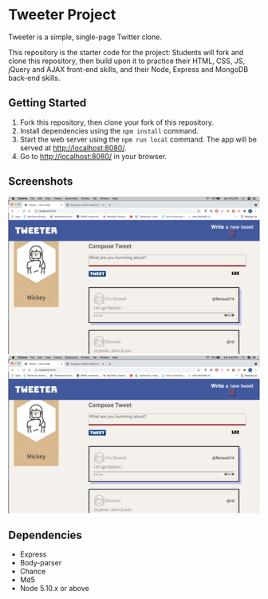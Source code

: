 # Tweeter Project

Tweeter is a simple, single-page Twitter clone.

This repository is the starter code for the project: Students will fork and clone this repository, then build upon it to practice their HTML, CSS, JS, jQuery and AJAX front-end skills, and their Node, Express and MongoDB back-end skills.

## Getting Started

1. Fork this repository, then clone your fork of this repository.
2. Install dependencies using the `npm install` command.
3. Start the web server using the `npm run local` command. The app will be served at <http://localhost:8080/>.
4. Go to <http://localhost:8080/> in your browser.

## Screenshots
!["The deafault home page for Tweeter"](https://github.com/96sMicks/Tweeter/blob/master/docs2/Raptors-tweet.png) 
!["Tweeter after a tweet has been posted"](https://github.com/96sMicks/Tweeter/blob/main/docs/Raptots-tweet.png)

## Dependencies

- Express
- Body-parser
- Chance
- Md5
- Node 5.10.x or above
